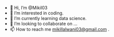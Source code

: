 - 👋 Hi, I’m @Mikil03
- 👀 I’m interested in coding.
- 🌱 I’m currently learning data science.
- 💞️ I’m looking to collaborate on ...
- 📫 How to reach me mikillalwani03@gmail.com .

<!---
Mikil03/Mikil03 is a ✨ special ✨ repository because its `README.md` (this file) appears on your GitHub profile.
You can click the Preview link to take a look at your changes.
--->
